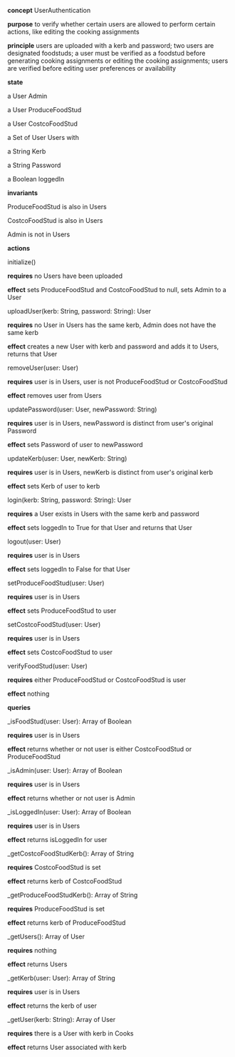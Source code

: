 **concept** UserAuthentication

**purpose** to verify whether certain users are allowed to perform certain actions, like editing the cooking assignments

**principle** users are uploaded with a kerb and password; two users are designated foodstuds; a user must be verified as a foodstud before generating cooking assignments or editing the cooking assignments; users are verified before editing user preferences or availability

**state**

a User Admin

a User ProduceFoodStud

a User CostcoFoodStud

a Set of User Users with

  a String Kerb

  a String Password

  a Boolean loggedIn

**invariants**

ProduceFoodStud is also in Users

CostcoFoodStud is also in Users

Admin is not in Users

**actions**

initialize()

**requires** no Users have been uploaded

**effect** sets ProduceFoodStud and CostcoFoodStud to null, sets Admin to a User

uploadUser(kerb: String, password: String): User

**requires** no User in Users has the same kerb, Admin does not have the same kerb

**effect** creates a new User with kerb and password and adds it to Users, returns that User

removeUser(user: User)

**requires** user is in Users, user is not ProduceFoodStud or CostcoFoodStud

**effect** removes user from Users

updatePassword(user: User, newPassword: String)

**requires** user is in Users, newPassword is distinct from user's original Password

**effect** sets Password of user to newPassword

updateKerb(user: User, newKerb: String)

**requires** user is in Users, newKerb is distinct from user's original kerb

**effect** sets Kerb of user to kerb

login(kerb: String, password: String): User

**requires** a User exists in Users with the same kerb and password

**effect** sets loggedIn to True for that User and returns that User

logout(user: User)

**requires** user is in Users

**effect** sets loggedIn to False for that User

setProduceFoodStud(user: User)

**requires** user is in Users

**effect** sets ProduceFoodStud to user

setCostcoFoodStud(user: User)

**requires** user is in Users

**effect** sets CostcoFoodStud to user

verifyFoodStud(user: User)

**requires** either ProduceFoodStud or CostcoFoodStud is user

**effect** nothing

**queries**

_isFoodStud(user: User): Array of Boolean

**requires** user is in Users

**effect** returns whether or not user is either CostcoFoodStud or ProduceFoodStud

_isAdmin(user: User): Array of Boolean

**requires** user is in Users

**effect** returns whether or not user is Admin

_isLoggedIn(user: User): Array of Boolean

**requires** user is in Users

**effect** returns isLoggedIn for user

_getCostcoFoodStudKerb(): Array of String

**requires** CostcoFoodStud is set

**effect** returns kerb of CostcoFoodStud

_getProduceFoodStudKerb(): Array of String

**requires** ProduceFoodStud is set

**effect** returns kerb of ProduceFoodStud

_getUsers(): Array of User

**requires** nothing

**effect** returns Users

_getKerb(user: User): Array of String

**requires** user is in Users

**effect** returns the kerb of user

_getUser(kerb: String): Array of User

**requires** there is a User with kerb in Cooks

**effect** returns User associated with kerb

